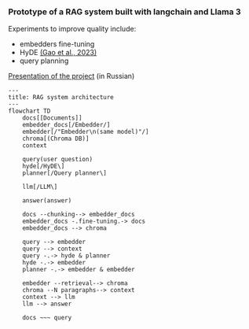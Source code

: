 ### Prototype of a RAG system built with langchain and Llama 3

Experiments to improve quality include:
* embedders fine-tuning
* HyDE [(Gao et al., 2023)](https://aclanthology.org/2023.acl-long.99)
* query planning

[Presentation of the project](https://docs.google.com/presentation/d/1z8g3vZrzmakzrFJbgXKsu8rgrkYW8GhguycNe4YIODg/edit?usp=sharing) (in Russian)

```mermaid
---
title: RAG system architecture
---
flowchart TD
    docs[[Documents]]
    embedder_docs[/Embedder/]
    embedder[/"Embedder\n(same model)"/]
    chroma[(Chroma DB)]
    context
    
    query(user question)
    hyde[/HyDE\]
    planner[/Query planner\]
    
    llm[/LLM\]
    
    answer(answer)
    
    docs --chunking--> embedder_docs
    embedder_docs -.fine-tuning.-> docs
    embedder_docs --> chroma
    
    query --> embedder
    query --> context
    query -.-> hyde & planner
    hyde -.-> embedder
    planner -.-> embedder & embedder
    
    embedder --retrieval--> chroma
    chroma --N paragraphs--> context
    context --> llm
    llm --> answer
    
    docs ~~~ query
```
